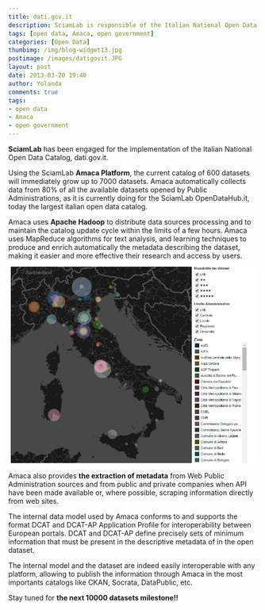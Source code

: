 ```yaml
---
title: dati.gov.it
description: SciamLab is responsible of the Italian National Open Data Catalog.
tags: [open data, Amaca, open government]
categories: [Open Data]
thumbimg: /img/blog-widget13.jpg
postimage: /images/datigovit.JPG
layout: post
date: 2013-03-20 19:40
author: Yolanda
comments: true
tags:
- open data
- Amaca
- open government
---
```


**SciamLab** has been engaged for the implementation of the Italian National Open Data Catalog, dati.gov.it.

Using the SciamLab **Amaca Platform**, the current catalog of 600 datasets will immediately grow up to 7000 datasets. Amaca automatically collects data from 80% of all the available datasets opened by Public Administrations, as it is currently doing for the SciamLab OpenDataHub.it, today the largest italian open data catalog.

Amaca uses **Apache Hadoop** to distribute data sources processing and to maintain the catalog update cycle within the limits of a few hours. Amaca uses MapReduce algorithms for text analysis, and learning techniques to produce and enrich automatically the metadata describing the dataset, making it easier and more effective their research and access by users.

![infografica](https://github.com/sciamlab/blog/blob/gh-pages/images/infografica%20gov.it.JPG)

Amaca also provides **the extraction of metadata** from Web Public Administration sources and from public and private companies when API have been made available or, where possible, scraping information directly from web sites.

The internal data model used by Amaca conforms to and supports the format DCAT and DCAT-AP Application Profile for interoperability between European portals.  DCAT and DCAT-AP define precisely sets of minimum information that must be present in the descriptive metadata of in the open dataset.

The internal model and the dataset are indeed easily interoperable with any platform, allowing to publish the information through Amaca in the most importants catalogs like CKAN, Socrata, DataPublic, etc.

Stay tuned for **the next 10000 datasets milestone!!**
